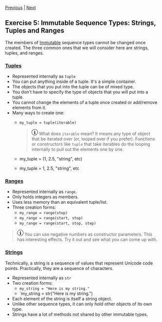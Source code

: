 [Previous](exercise-4.md) |  [Next](exercise-6.md)
## Exercise 5: Immutable Sequence Types: Strings, Tuples and Ranges
The members of [Immutable](https://www.google.com/?gws_rd=ssl#q=immutable) 
sequence types cannot be changed once created.  The three common ones that
we will consider here are strings, tuples, and ranges.

### [Tuples](https://docs.python.org/3.5/library/stdtypes.html#tuples)
- Represented internally as `tuple`
- You can put anything inside of a tuple.  It's a simple container.
- The objects that you put into the tuple can be of mixed type.
- You don't have to specify the type of objects that you will put into
a tuple.
- You cannot change the elements of a tuple once created or add/remove
elements from it.
- Many ways to create one:
    - `my_tuple = tuple(iterable)`  
    
        > ![Information](../images/information.png) What does `iterable` 
        > mean?  It means any type of object that be iterated over (or, 
        > looped over if you prefer).  Functions or constructors like
        > `tuple` that take iterables do the looping internally to pull 
        > out the elements one by one.
    - my_tuple = (1, 2.5, "string", etc)
    - my_tuple = 1, 2.5, "string", etc

### [Ranges](https://docs.python.org/3.5/library/stdtypes.html#ranges)
- Represented internally as `range`.
- Only holds integers as members.
- Uses less memory than an equivalent tuple/list.
- Three creation forms:
    - `my_range = range(stop)`
    - `my_range = range(start, stop)`
    - `my_range = range(start, stop, step)`
    
> ![Information](../images/information.png) You can use negative numbers as 
constructor parameters.  This has interesting effects.  Try it out and see what 
you can come up with.

### [Strings](https://docs.python.org/3.5/library/stdtypes.html#text-sequence-type-str)
Technically, a string is a sequence of values that represent 
Unicode code points. Practically, they are a sequence of characters.
- Represented internally as `str`
- Two creation forms:
    - `my_string = "Here is my string."`
    - `my_string = str("Here is my string.")
- Each element of the string is itself a string object.
- Unlike other sequence types, it can only hold other objects of its own type.
- Strings have a lot of methods not shared by other immutable types.
